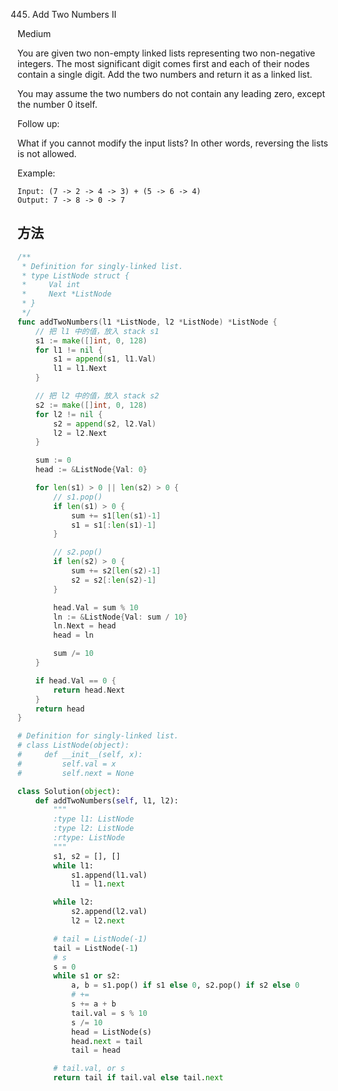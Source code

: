445. Add Two Numbers II


Medium


You are given two non-empty linked lists representing two non-negative integers. The most significant digit comes first and each of their nodes contain a single digit. Add the two numbers and return it as a linked list.

You may assume the two numbers do not contain any leading zero, except the number 0 itself.

Follow up:

What if you cannot modify the input lists? In other words, reversing the lists is not allowed.

Example:

```
Input: (7 -> 2 -> 4 -> 3) + (5 -> 6 -> 4)
Output: 7 -> 8 -> 0 -> 7
```


## 方法


```go
/**
 * Definition for singly-linked list.
 * type ListNode struct {
 *     Val int
 *     Next *ListNode
 * }
 */
func addTwoNumbers(l1 *ListNode, l2 *ListNode) *ListNode {
    // 把 l1 中的值，放入 stack s1
	s1 := make([]int, 0, 128)
	for l1 != nil {
		s1 = append(s1, l1.Val)
		l1 = l1.Next
	}

	// 把 l2 中的值，放入 stack s2
	s2 := make([]int, 0, 128)
	for l2 != nil {
		s2 = append(s2, l2.Val)
		l2 = l2.Next
	}

	sum := 0
	head := &ListNode{Val: 0}

	for len(s1) > 0 || len(s2) > 0 {
		// s1.pop()
		if len(s1) > 0 {
			sum += s1[len(s1)-1]
			s1 = s1[:len(s1)-1]
		}

		// s2.pop()
		if len(s2) > 0 {
			sum += s2[len(s2)-1]
			s2 = s2[:len(s2)-1]
		}

		head.Val = sum % 10
		ln := &ListNode{Val: sum / 10}
		ln.Next = head
		head = ln

		sum /= 10
	}

	if head.Val == 0 {
		return head.Next
	}
	return head
}
```


```python
# Definition for singly-linked list.
# class ListNode(object):
#     def __init__(self, x):
#         self.val = x
#         self.next = None

class Solution(object):
    def addTwoNumbers(self, l1, l2):
        """
        :type l1: ListNode
        :type l2: ListNode
        :rtype: ListNode
        """
        s1, s2 = [], []
        while l1:
            s1.append(l1.val)
            l1 = l1.next

        while l2:
            s2.append(l2.val)
            l2 = l2.next

        # tail = ListNode(-1)
        tail = ListNode(-1)
        # s
        s = 0
        while s1 or s2:
            a, b = s1.pop() if s1 else 0, s2.pop() if s2 else 0
            # +=
            s += a + b
            tail.val = s % 10
            s /= 10
            head = ListNode(s)
            head.next = tail
            tail = head

        # tail.val, or s
        return tail if tail.val else tail.next
```